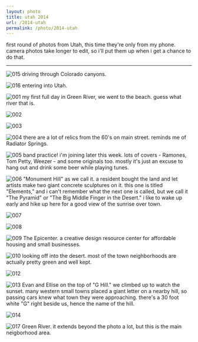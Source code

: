 ```yaml
---
layout: photo
title: utah 2014
url: /2014-utah
permalink: /photo/2014-utah
---
```


first round of photos from Utah, this time they're only from my phone. camera photos take longer to edit, so i'll put them up when i get a chance to do that.

---

![015](../../img/photo/2014-utah/01/015.jpg)
driving through Colorado canyons.

![016](../../img/photo/2014-utah/01/016.jpg)
entering into Utah.

![001](../../img/photo/2014-utah/01/001.jpg)
my first full day in Green River, we went to the beach. guess what river that is.

![002](../../img/photo/2014-utah/01/002.jpg)

![003](../../img/photo/2014-utah/01/003.jpg)

![004](../../img/photo/2014-utah/01/004.jpg)
there are a lot of relics from the 60's on main street. reminds me of Radiator Springs.

![005](../../img/photo/2014-utah/01/005.jpg)
band practice! i'm joining later this week. lots of covers - Ramones, Tom Petty, Weezer - and some originals too. mostly it's just an excuse to hang out and drink some beer while playing tunes.

![006](../../img/photo/2014-utah/01/006.jpg)
"Monument Hill" as we call it. a resident bought the land and let artists make two giant concrete sculptures on it. this one is titled "Elements," and i can't remember what the next one is called, but we call it "The Pyramid" or "The Big Middle Finger in the Desert." i like to wake up early and hike up here for a good view of the sunrise over town.

![007](../../img/photo/2014-utah/01/007.jpg)

![008](../../img/photo/2014-utah/01/008.jpg)

![009](../../img/photo/2014-utah/01/009.jpg)
The Epicenter. a creative design resource center for affordable housing and small businesses. 

![010](../../img/photo/2014-utah/01/010.jpg)
looking off into the desert. most of the town neighborhoods are actually pretty green and well kept. 

![012](../../img/photo/2014-utah/01/012.jpg)

![013](../../img/photo/2014-utah/01/013.jpg)
Evan and Ellise on the top of "G Hill." we climbed up to watch the sunset. many western small towns placed a giant letter on a nearby hill, so passing cars knew what town they were approaching. there's a 30 foot white "G" right beside us, hence the name of the hill.

![014](../../img/photo/2014-utah/01/014.jpg)

![017](../../img/photo/2014-utah/01/017.jpg)
Green River. it extends beyond the photo a lot, but this is the main neigborhood area.

